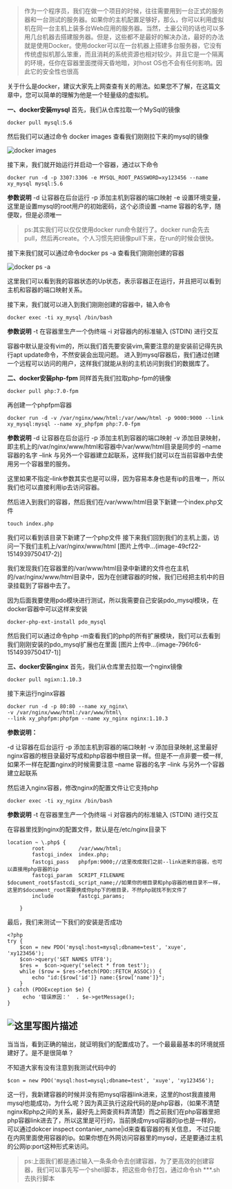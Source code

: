 > 作为一个程序员，我们在做一个项目的时候，往往需要用到一台正式的服务器和一台测试的服务器。如果你的主机配置足够好，那么，你可以利用虚拟机在同一台主机上装多台Web应用的服务器。当然，土豪公司的话也可以多用几台机器去搭建服务器。但是，这些都不是最好的解决办法，最好的办法就是使用Docker。使用docker可以在一台机器上搭建多台服务器，它没有传统虚拟机那么笨重，而且消耗的系统资源也相对较少。并且它是一个隔离的环境，任你在容器里面搅得天昏地暗，对host OS也不会有任何影响。因此它的安全性也很高

关于什么是docker，建议大家先上网查查有关的用法。如果您不了解，在这篇文章中，您可以简单的理解为他是一个轻量级的虚拟机。

**一、docker安装mysql**
首先，我们从仓库拉取一个MySql的镜像

```
docker pull mysql:5.6
```

然后我们可以通过命令 docker images 查看我们刚刚拉下来的mysql的镜像

![docker images ](http://upload-images.jianshu.io/upload_images/6954572-f5619b459dbedc53?imageMogr2/auto-orient/strip%7CimageView2/2/w/1240)

接下来，我们就开始运行并启动一个容器，通过以下命令

```
docker run -d -p 3307:3306 -e MYSQL_ROOT_PASSWORD=xy123456 --name xy_mysql mysql:5.6
```

**参数说明**
-d 让容器在后台运行
-p 添加主机到容器的端口映射
-e 设置环境变量，这里是设置mysql的root用户的初始密码，这个必须设置
–name 容器的名字，随便取，但是必须唯一

> ps:其实我们可以仅仅使用docker run命令就行了。docker run会先去pull，然后再create。个人习惯先把镜像pull下来，在run的时候会很快。

接下来我们就可以通过命令docker ps -a 查看我们刚刚创建的容器

![docker ps -a](http://upload-images.jianshu.io/upload_images/6954572-13732b4bff63c17d?imageMogr2/auto-orient/strip%7CimageView2/2/w/1240)

这里我们可以看到我的容器状态的Up状态，表示容器正在运行，并且把可以看到主机和容器的端口映射关系。

接下来，我们就可以进入到我们刚刚创建的容器中，输入命令

```
docker exec -ti xy_mysql /bin/bash
```

**参数说明**
-t 在容器里生产一个伪终端
-i 对容器内的标准输入 (STDIN) 进行交互

容器中默认是没有vim的，所以我们首先要安装vim,需要注意的是安装前记得先执行apt update命令，不然安装会出现问题。
进入到mysql容器后，我们通过创建一个远程可以访问的用户，这样我们就能从别的主机访问到我们的数据库了。

**二、docker安装php-fpm**
同样首先我们拉取php-fpm的镜像

```
docker pull php:7.0-fpm
```

再创建一个phpfpm容器

```
docker run -d -v /var/nginx/www/html:/var/www/html -p 9000:9000 --link xy_mysql:mysql --name xy_phpfpm php:7.0-fpm 
```

**参数说明**
-d 让容器在后台运行
-p 添加主机到容器的端口映射
-v 添加目录映射，即主机上的/var/nginx/www/html和容器中/var/www/html目录是同步的
–name 容器的名字
–link 与另外一个容器建立起联系，这样我们就可以在当前容器中去使用另一个容器里的服务。

这里如果不指定–link参数其实也是可以得，因为容易本身也是有ip的且唯一，所以我们也可以直接利用ip去访问容器。

然后进入到我们的容器，然后我们在/var/www/html目录下新建一个index.php文件

```
touch index.php
```

我们可以看到该目录下新建了一个php文件
接下来我们回到我们的主机上面，访问一下我们主机上/var/nginx/www/html
[图片上传中...(image-49cf22-1514939750417-2)]

我们发现我们在容器里的/var/www/html目录中新建的文件也在主机的/var/nginx/www/html目录中，因为在创建容器的时候，我们已经把主机中的目录挂载到了容器中去了。

因为后面我要使用pdo模块进行测试，所以我需要自己安装pdo_mysql模块，在docker容器中可以这样来安装

```
docker-php-ext-install pdo_mysql
```

然后我们可以通过命令php -m查看我们的php的所有扩展模块，我们可以去看到我们刚刚安装的pdo_mysql扩展也在里面
[图片上传中...(image-796fc6-1514939750417-1)]

**三、docker安装nginx**
首先，我们从仓库里去拉取一个nginx镜像

```
docker pull ngixn:1.10.3
```

接下来运行nginx容器

```
docker run -d -p 80:80 --name xy_nginx\ 
-v /var/nginx/www/html:/var/www/html\
--link xy_phpfpm:phpfpm --name xy_nginx nginx:1.10.3
```

**参数说明：**

-d 让容器在后台运行
-p 添加主机到容器的端口映射
-v 添加目录映射,这里最好nginx容器的根目录最好写成和php容器中根目录一样。但是不一点非要一模一样,如果不一样在配置nginx的时候需要注意
–name 容器的名字
–link 与另外一个容器建立起联系

然后进入nginx容器，修改nginx的配置文件让它支持php

```
docker exec -ti xy_nginx /bin/bash
```

**参数说明**
-t 在容器里生产一个伪终端
-i 对容器内的标准输入 (STDIN) 进行交互

在容器里找到nginx的配置文件，默认是在/etc/nginx目录下

```
location ~ \.php$ {
        root           /var/www/html;
        fastcgi_index  index.php;
        fastcgi_pass   phpfpm:9000;//这里改成我们之前--link进来的容器，也可以直接用php容器的ip
        fastcgi_param  SCRIPT_FILENAME $document_root$fastcdi_script_name;//如果你的根目录和php容器的根目录不一样，这里的$document_root需要换成你php下的根目录，不然php就找不到文件了
        include        fastcgi_params;                                                                                                                                               

    }

```

最后，我们来测试一下我们的安装是否成功

```
<?php
try {
    $con = new PDO('mysql:host=mysql;dbname=test', 'xuye', 'xy123456');
    $con->query('SET NAMES UTF8');
    $res =  $con->query('select * from test');
    while ($row = $res->fetch(PDO::FETCH_ASSOC)) {
        echo "id:{$row['id']} name:{$row['name']}";
    }
} catch (PDOException $e) {
     echo '错误原因：'  . $e->getMessage();
}

```

## ![这里写图片描述](http://upload-images.jianshu.io/upload_images/6954572-fd23a959b6adb121?imageMogr2/auto-orient/strip%7CimageView2/2/w/1240)

当当当，看到正确的输出，就证明我们的配置成功了。一个最最最基本的环境就搭建好了。是不是很简单？

不知道大家有没有注意到我测试代码中的

```
$con = new PDO('mysql:host=mysql;dbname=test', 'xuye', 'xy123456');
```

这一行，我新建容器的时候并没有把mysql容器link进来，这里的host我直接用mysql也能成功，为什么呢？因为真正执行这段代码的是php容器，（如果不清楚nginx和php之间的关系，最好先上网查资料弄清楚）而之前我们在php容器里把php容器link进去了，所以这里是可行的，当前换成mysql容器的ip也是一样的，可以通过dokcer inspect contanier_name|id来查看容器的有关信息， 不过只能在内网里面使用容器的ip。如果你想在外网访问容器里的mysql，还是要通过主机的公网ip:port这种形式来访问。

> ps:上面我们都是通过输入一条条命令去创建容器，为了更高效的创建容器，我们可以事先写一个shell脚本，把这些命令打包，通过命令sh ***.sh去执行脚本
